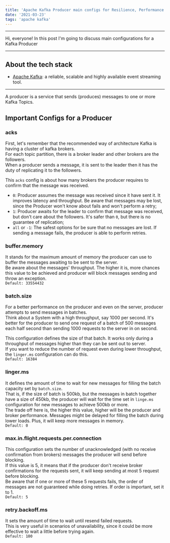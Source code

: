 ```yaml
---
title: 'Apache Kafka Producer main configs for Resilience, Performance and Consistency'
date: '2021-03-23'
tags: 'apache kafka'
---
```


---
Hi, everyone!
In this post I'm going to discuss main configurations for a Kafka Producer

---

## About the tech stack
- [Apache Kafka](https://kafka.apache.org/): a reliable, scalable and highly available event streaming tool.

---

A producer is a service that sends (produces) messages to one or more Kafka Topics.  

## Important Configs for a Producer

### acks
First, let's remember that the recommended way of architecture Kafka is having a cluster of kafka brokers.  
For each topic partition, there is a broker leader and other brokers are the followers.  
When a producer sends a message, it is sent to the leader then it has the duty of replicating it 
to the followers.

This `acks` config is about how many brokers the producer requires to confirm that the message was received.
- `0`: Producer assumes the message was received since it have sent it. It improves latency and 
  throughput. Be aware that messages may be lost, since the Producer won't know about fails and won't perform a retry;
- `1`: Producer awaits for the leader to confirm that message was received, but don't care about the followers. It's safer than `0`, but there is no guarantee of replication;
- `all` or `-1`: The safest options for be sure that no messages are lost. If sending a message fails, the producer is able to perform retries.

### buffer.memory
It stands for the maximum amount of memory the producer can use to buffer the messages awaiting to be sent to the server.  
Be aware about the messages' throughput. The higher it is, more chances this value to be achieved and producer will block messages sending and throw an exception.  
`Default: 33554432`

### batch.size
For a better performance on the producer and even on the server, producer attempts to send messages in batches.  
Think about a System with a high throughput, say 1000 per second. It's better for the producer to send one request of a batch of 500 messages each half second than sending 1000 requests to the server in on second.

This configuration defines the size of that batch.
It works only during a throughput of messages higher than they can be sent out to server.  
If you want to reduce the number of request even during lower throughput, the `linger.ms` configuration can do this.  
`Default: 16384`

### linger.ms
It defines the amount of time to wait for new messages for filling the batch capacity set by 
`batch.size`.  
That is, if the size of batch is 500kb, but the messages in batch together have a size of 450kb, the producer will wait for the time set in `linge.ms` configuration for new messages to achieve 500kb or more.  
The trade off here is, the higher this value, higher will be the producer and broker performance.
Messages might be delayed for filling the batch during lower loads. Plus, it will keep more messages in memory.  
`Default: 0`

### max.in.flight.requests.per.connection
This configuration sets the number of unacknowledged (with no receive confirmation from brokers) messages the producer will send before blocking.  
If this value is 5, it means that if the producer don't receive broker confirmations for the requests sent, it will keep sending at most 5 request before blocking.  
Be aware that if one or more of these 5 requests fails, the order of messages are not guaranteed while doing retries.
If order is important, set it to 1.  
`Default: 5`

### retry.backoff.ms
It sets the amount of time to wait until resend failed requests.  
This is very useful in scenarios of unavailability, since it could be more effective to wait a little before trying again.  
`Default: 100`

